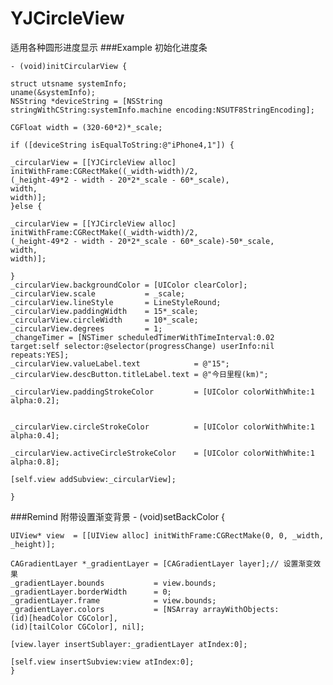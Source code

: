 # YJCircleView
适用各种圆形进度显示
###Example
初始化进度条

    - (void)initCircularView {

    struct utsname systemInfo;
    uname(&systemInfo);
    NSString *deviceString = [NSString stringWithCString:systemInfo.machine encoding:NSUTF8StringEncoding];

    CGFloat width = (320-60*2)*_scale;

    if ([deviceString isEqualToString:@"iPhone4,1"]) {

    _circularView = [[YJCircleView alloc] initWithFrame:CGRectMake((_width-width)/2,
    (_height-49*2 - width - 20*2*_scale - 60*_scale),
    width,
    width)];
    }else {

    _circularView = [[YJCircleView alloc] initWithFrame:CGRectMake((_width-width)/2,
    (_height-49*2 - width - 20*2*_scale - 60*_scale)-50*_scale,
    width,
    width)];

    }
    _circularView.backgroundColor = [UIColor clearColor];
    _circularView.scale           = _scale;
    _circularView.lineStyle       = LineStyleRound;
    _circularView.paddingWidth    = 15*_scale;
    _circularView.circleWidth     = 10*_scale;
    _circularView.degrees         = 1;
    _changeTimer = [NSTimer scheduledTimerWithTimeInterval:0.02 target:self selector:@selector(progressChange) userInfo:nil     repeats:YES];
    _circularView.valueLabel.text            = @"15";
    _circularView.descButton.titleLabel.text = @"今日里程(km)";

    _circularView.paddingStrokeColor         = [UIColor colorWithWhite:1 alpha:0.2];


    _circularView.circleStrokeColor          = [UIColor colorWithWhite:1 alpha:0.4];

    _circularView.activeCircleStrokeColor    = [UIColor colorWithWhite:1 alpha:0.8];

    [self.view addSubview:_circularView];

    }

###Remind
    附带设置渐变背景
    - (void)setBackColor {

    UIView* view  = [[UIView alloc] initWithFrame:CGRectMake(0, 0, _width, _height)];

    CAGradientLayer *_gradientLayer = [CAGradientLayer layer];// 设置渐变效果
    _gradientLayer.bounds           = view.bounds;
    _gradientLayer.borderWidth      = 0;
    _gradientLayer.frame            = view.bounds;
    _gradientLayer.colors           = [NSArray arrayWithObjects:
    (id)[headColor CGColor],
    (id)[tailColor CGColor], nil];

    [view.layer insertSublayer:_gradientLayer atIndex:0];

    [self.view insertSubview:view atIndex:0];
    }

